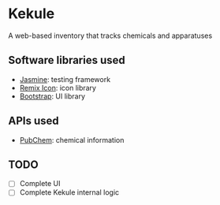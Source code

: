 # Kekule
A web-based inventory that tracks chemicals and apparatuses

## Software libraries used
+ [Jasmine](https://jasmine.github.io/): testing framework
+ [Remix Icon](https://remixicon.com/): icon library
+ [Bootstrap](https://getbootstrap.com/): UI library

## APIs used
+ [PubChem](https://www.ncbi.nlm.nih.gov/): chemical information

## TODO
- [ ] Complete UI
- [ ] Complete Kekule internal logic
